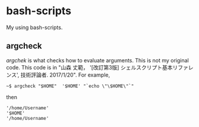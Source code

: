 # bash-scripts

My using bash-scripts.

## argcheck

*argchek* is what checks how to evaluate arguments.
This is not my original code. This code is in "山森 丈範， '[改訂第3版] シェルスクリプト基本リファレンス', 技術評論者. 2017/1/20".
For example,
```
~$ argcheck "$HOME"  '$HOME' "`echo \"\$HOME\"`"
```
then
```
'/home/Username'
'$HOME'
'/home/Username'
```